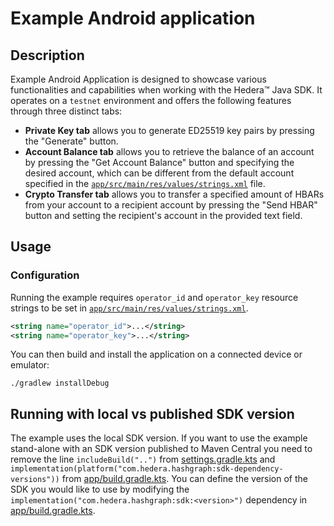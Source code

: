 # Example Android application

## Description
Example Android Application is designed to showcase various functionalities
and capabilities when working with the Hedera™ Java SDK.
It operates on a `testnet` environment and offers the following features
through three distinct tabs:
- **Private Key tab** allows you to generate ED25519 key pairs by pressing
the "Generate" button.
- **Account Balance tab** allows you to retrieve the balance of an account by
pressing the "Get Account Balance" button and specifying the desired account,
which can be different from the default account specified in the
  [`app/src/main/res/values/strings.xml`](app/src/main/res/values/strings.xml) file.
- **Crypto Transfer tab** allows you to transfer a specified amount of HBARs
from your account to a recipient account by pressing the "Send HBAR" button
and setting the recipient's account in the provided text field.

## Usage

### Configuration
Running the example requires `operator_id` and `operator_key`
resource strings to be set in
[`app/src/main/res/values/strings.xml`](app/src/main/res/values/strings.xml).

```xml
<string name="operator_id">...</string>
<string name="operator_key">...</string>
```

You can then build and install the application on a connected device or emulator:

```
./gradlew installDebug
```

## Running with local vs published SDK version

The example uses the local SDK version. If you want to use the example stand-alone with an SDK version published to
Maven Central you need to remove the line `includeBuild("..")` from [settings.gradle.kts](settings.gradle.kts)
and `implementation(platform("com.hedera.hashgraph:sdk-dependency-versions"))` from
[app/build.gradle.kts](app/build.gradle.kts). You can define the version of the SDK you would like to use by modifying
the `implementation("com.hedera.hashgraph:sdk:<version>")` dependency in [app/build.gradle.kts](app/build.gradle.kts).
